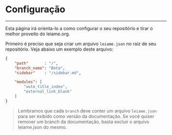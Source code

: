 # Configuração
---
Esta página irá orienta-lo a como configurar o seu repositório e tirar o melhor proveito do leiame.org.

Primeiro é preciso que seja criar um arquivo `leiame.json` no raiz de seu repositório. Veja abaixo um exemplo deste arquivo:

```json
{
    "path"       : "/",
    "branch_name": "Beta",
    "sidebar"    : "/sidebar.md",

    "modules": [
        "auto_title_index",
        "external_link_blank"
    ]
}
```

> Lembramos que cada `branch` deve conter um arquivo `leiame.json` para ser exibido como versão da documentação.
> Se você quiser remover um branch da documentação, basta excluir o arquivo leiame.json do mesmo.